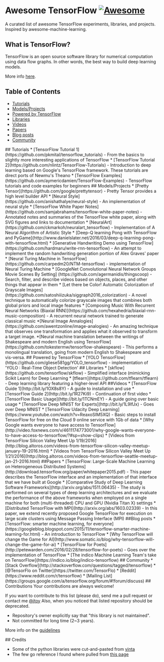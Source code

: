 # Awesome TensorFlow  [![Awesome](https://cdn.rawgit.com/sindresorhus/awesome/d7305f38d29fed78fa85652e3a63e154dd8e8829/media/badge.svg)](https://github.com/jtoy/awesome)

A curated list of awesome TensorFlow experiments, libraries, and projects. Inspired by awesome-machine-learning.

## What is TensorFlow?

TensorFlow is an open source software library for numerical computation using data flow graphs. In other words, the best way to build deep learning models.

More info [here](http://tensorflow.org).



## Table of Contents

<!-- MarkdownTOC depth=4 -->
- [Tutorials](#github-tutorials)
- [Models/Projects](#github-projects)
- [Powered by TensorFlow](#github-powered-by)
- [Libraries](#libraries)
- [Videos](#video)
- [Papers](#papers)
- [Blog posts](#blogs)
- [Community](#community)

<!-- /MarkdownTOC -->


<a name="github-tutorials" />
## Tutorials
* [TensorFlow Tutorial 1](https://github.com/pkmital/tensorflow_tutorials) - From the basics to slightly more interesting applications of TensorFlow
* [TensorFlow Tutorial 2](https://github.com/nlintz/TensorFlow-Tutorials) - Introduction to deep learning based on Google's TensorFlow framework. These tutorials are direct ports of Newmu's Theano 
* [TensorFlow Examples](https://github.com/aymericdamien/TensorFlow-Examples) - TensorFlow tutorials and code examples for beginners


<a name="github-projects" />
## Models/Projects
* [Pretty Tensor](https://github.com/google/prettytensor) - Pretty Tensor provides a high level builder API 
* [Neural Style](https://github.com/anishathalye/neural-style) - An implementation of neural style 
* [TensorFlow White Paper Notes](https://github.com/samjabrahams/tensorflow-white-paper-notes) - Annotated notes and summaries of the TensorFlow white paper, along with SVG figures and links to documentation
* [NeuralArt](https://github.com/ckmarkoh/neuralart_tensorflow) - Implementation of A Neural Algorithm of Artistic Style 
* [Deep-Q learning Pong with TensorFlow and PyGame](http://www.danielslater.net/2016/03/deep-q-learning-pong-with-tensorflow.html)
* [Generative Handwriting Demo using TensorFlow](https://github.com/hardmaru/write-rnn-tensorflow) - An attempt to implement the random handwriting generation portion of Alex Graves' paper
* [Neural Turing Machine in TensorFlow](https://github.com/carpedm20/NTM-tensorflow) - implementation of Neural Turing Machine
* [GoogleNet Convolutional Neural Network Groups Movie Scenes By Setting] (https://github.com/agermanidis/thingscoop) - Search, filter, and describe videos based on objects, places, and other things that appear in them
* [Let there be Color! Automatic Colorization of Grayscale Images] (https://github.com/satoshiiizuka/siggraph2016_colorization) - A novel technique to automatically colorize grayscale images that combines both global priors and local image features
* [Composing Music With Recurrent Neural Networks (Biaxial RNN)](https://github.com/hexahedria/biaxial-rnn-music-composition) - A recurrent neural network trained to generate classical music
*[Neural Image Annalogies] (https://github.com/awentzonline/image-analogies) - An amazing technique that observes one transformation and applies what it observed to transform a target image.
*[Neural machine translation between the writings of Shakespeare and modern English using TensorFlow](https://github.com/tokestermw/tensorflow-shakespeare) - This performs a monolingual translation, going from modern English to Shakespeare and vis-versa.

<a name="github-powered-by" />
## Powered by TensorFlow
* [YOLO TensorFlow](https://github.com/gliese581gg/YOLO_tensorflow) - implementation of 'YOLO : Real-Time Object Detection'


<a name="libraries" />
## Libraries
* [skflow](https://github.com/tensorflow/skflow) - Simplified interface (mimicking Scikit Learn) for Deep Learning
* [tflearn](https://github.com/tflearn/tflearn) - Deep learning library featuring a higher-level API 


<a name="video" />
##Videos
* [TensorFlow Guide 1](http://bit.ly/1OX8s8Y) - A guide to installation and use
* [TensorFlow Guide 2](http://bit.ly/1R27Ki9) - Continuation of first video
* [TensorFlow Basic Usage](http://bit.ly/1TCNmEY) - A guide going over basic usage
* [TensorFlow Deep MNIST for Experts](http://bit.ly/1L9IfJx) - Goes over Deep MNIST
* [TensorFlow Udacity Deep Learning](https://www.youtube.com/watch?v=ReaxoSIM5XQ) - Basic steps to install TensorFlow for free on the Cloud 9 online service with 1Gb of data
* [Why Google wants everyone to have access to TensorFlow](http://video.foxnews.com/v/4611174773001/why-google-wants-everyone-to-have-access-to-tensorflow/?#sp=show-clips) 
* [Videos from TensorFlow Silicon Valley Meet Up 1/19/2016](http://blog.altoros.com/videos-from-tensorflow-silicon-valley-meetup-january-19-2016.html)
* [Videos from TensorFlow Silicon Valley Meet Up 1/21/2016](http://blog.altoros.com/videos-from-tensorflow-seattle-meetup-jan-21-2016.html)


<a name="papers" />
##Papers
* [TensorFlow: Large-Scale Machine Learning on Heterogeneous Distributed Systems](http://download.tensorflow.org/paper/whitepaper2015.pdf) - This paper describes the TensorFlow interface and an implementation of that interface that we have built at Google
* [Comparative Study of Deep Learning Software Frameworks](http://arxiv.org/abs/1511.06435) - The study is performed on several types of deep learning architectures and we evaluate the performance of the above frameworks when employed on a single machine for both (multi-threaded) CPU and GPU (Nvidia Titan X) settings
* [Distributed TensorFlow with MPI](http://arxiv.org/abs/1603.02339) - In this paper, we extend recently proposed Google TensorFlow for execution on large scale clusters using Message Passing Interface (MPI)


<a name="blogs" />
##Blog posts
* [TensorFlow: smarter machine learning, for everyone](https://googleblog.blogspot.com/2015/11/tensorflow-smarter-machine-learning-for.html) - An introduction to TensorFlow
* [Why TensorFlow will change the Game for AI](http://www.somatic.io/blog/why-tensorflow-will-change-the-game-for-ai)
* [TensorFlow for Poets](http://petewarden.com/2016/02/28/tensorflow-for-poets) - Goes over the implementation of TensorFlow 
* [The indico Machine Learning Team's take on TensorFlow](https://indico.io/blog/indico-tensorflow) 


<a name="community" />
## Community
* [Stack Overflow](http://stackoverflow.com/questions/tagged/tensorflow)
* [@TensorFlo on Twitter](https://twitter.com/TensorFlo)
* [Reddit](https://www.reddit.com/r/tensorflow)
* [Mailing List](https://groups.google.com/a/tensorflow.org/forum/#!forum/discuss)


<a name="contributions" />
## Contributions
Your contributions are always welcome!

If you want to contribute to this list (please do), send me a pull request or contact me [@jtoy](https://twitter.com/jtoy)
Also, when you noticed that listed repository should be deprecated.

* Repository's owner explicitly say that "this library is not maintained".
* Not committed for long time (2~3 years).
 
More info on the [guidelines](https://github.com/jtoy/awesome-tensorflow/blob/master/contributing.md)


<a name="credits" />
## Credits

* Some of the python libraries were cut-and-pasted from [vinta](https://github.com/vinta/awesome-python)
* The few go reference I found where pulled from [this page](https://code.google.com/p/go-wiki/wiki/Projects#Machine_Learning)

